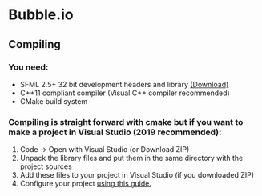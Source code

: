 # Bubble.io 
## Compiling
### You need:

* SFML 2.5+ 32 bit development headers and library [(Download)](https://www.sfml-dev.org/download/sfml/2.5.1/)
* C++11 compliant compiler (Visual C++ compiler recommended)
* CMake build system

### Compiling is straight forward with cmake but if you want to make a project in Visual Studio (2019 recommended):

1. Code -> Open with Visual Studio (or Download ZIP)
2. Unpack the library files and put them in the same directory with the project sources
3. Add these files to your project in Visual Studio (if you downloaded ZIP)
4. Configure your project [using this guide.](https://www.sfml-dev.org/tutorials/2.5/start-vc.php)
